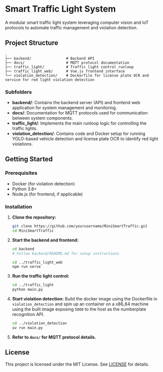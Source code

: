 # Smart Traffic Light System

A modular smart traffic light system leveraging computer vision and IoT protocols to automate traffic management and violation detection.

## Project Structure

```
.
├── backend/                # Backend API
├── docs/                   # MQTT protocol documentation
├── traffic_light/          # Traffic light control runloop
├── traffic_light_web/      # Vue.js frontend interface
└── violation_detection/    # Dockerfile for license plate OCR and service for red light violation detection
```

### Subfolders

- **backend/**: Contains the backend server (API) and frontend web application for system management and monitoring.
- **docs/**: Documentation for MQTT protocols used for communication between system components.
- **traffic_light/**: Implements the main runloop logic for controlling the traffic lights.
- **violation_detection/**: Contains code and Docker setup for running YOLO-based vehicle detection and license plate OCR to identify red light violations.

## Getting Started

### Prerequisites

- Docker (for violation detection)
- Python 3.8+
- Node.js (for frontend, if applicable)

### Installation

1. **Clone the repository:**
    ```bash
    git clone https://github.com/yourusername/MiniSmartTraffic.git
    cd MiniSmartTraffic
    ```

2. **Start the backend and frontend:**
    ```bash
    cd backend
    # Follow backend/README.md for setup instructions
    ```
    ```bash
    cd ../traffic_light_web
    npm run serve
    ```

3. **Run the traffic light control:**
    ```bash
    cd ../traffic_light
    python main.py
    ```

4. **Start violation detection:**
   Build the docker image using the Dockerfile in `violation_detection` and spin up an container on a x86_64 machine using the built image exposing `5000` to the host as the numberplate recognition API.
    ```bash
    cd ../violation_detection
    uv run main.py
    ```

5. **Refer to `docs/` for MQTT protocol details.**

## License

This project is licensed under the MIT License. See [LICENSE](LICENSE) for details.
